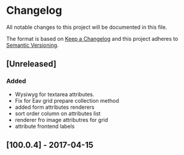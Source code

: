 # Changelog
All notable changes to this project will be documented in this file.

The format is based on [Keep a Changelog](http://keepachangelog.com/en/1.0.0/)
and this project adheres to [Semantic Versioning](http://semver.org/spec/v2.0.0.html).

## [Unreleased]
### Added
- Wysiwyg for textarea attributes.
- Fix for Eav grid prepare collection method
- added form attributes renderers
- sort order column on attributes list
- renderer fro image attributres for grid
- attribute frontend labels

## [100.0.4] - 2017-04-15
